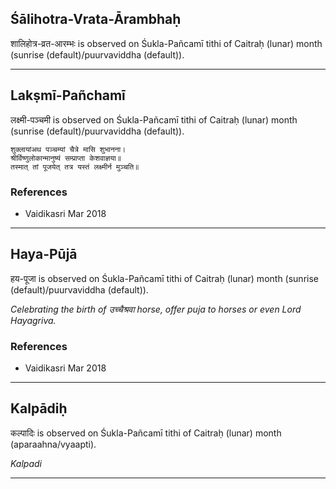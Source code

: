 ## Śālihotra-Vrata-Ārambhaḥ
शालिहोत्र-व्रत-आरम्भः is observed on Śukla-Pañcamī tithi of Caitraḥ (lunar) month (sunrise (default)/puurvaviddha (default)).



---
## Lakṣmī-Pañchamī
लक्ष्मी-पञ्चमी is observed on Śukla-Pañcamī tithi of Caitraḥ (lunar) month (sunrise (default)/puurvaviddha (default)).



```
शुक्लायांअथ पञ्चम्यां चैत्रे मासि शुभानना।
श्रीर्विष्णुलोकान्मानुष्यं सम्प्राप्ता केशवाज्ञया॥
तस्मात् तां पूजयेत् तत्र यस्तं लक्ष्मीर्न मुञ्चति॥
```
### References
* Vaidikasri Mar 2018


---
## Haya-Pūjā
हय-पूजा is observed on Śukla-Pañcamī tithi of Caitraḥ (lunar) month (sunrise (default)/puurvaviddha (default)).

_Celebrating the birth of उच्चैश्रवा horse, offer puja to horses or even Lord Hayagriva._
### References
* Vaidikasri Mar 2018


---
## Kalpādiḥ
कल्पादिः is observed on Śukla-Pañcamī tithi of Caitraḥ (lunar) month (aparaahna/vyaapti).

_Kalpadi_

---
